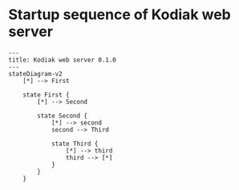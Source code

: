 # Startup sequence of Kodiak web server

```mermaid
---
title: Kodiak web server 0.1.0
---
stateDiagram-v2
    [*] --> First

    state First {
        [*] --> Second

        state Second {
            [*] --> second
            second --> Third

            state Third {
                [*] --> third
                third --> [*]
            }
        }
    }
```
